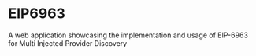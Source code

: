# EIP6963
A web application showcasing the implementation and usage of EIP-6963 for Multi Injected Provider Discovery
